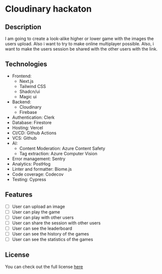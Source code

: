 # Cloudinary hackaton

## Description

I am going to create a look-alike higher or lower game with the images the users upload. Also i want to try to make online multiplayer possible. Also, i want to make the users session be shared with the other users with the link.

## Technologies

+ Frontend:
  + Next.js
  + Tailwind CSS
  + Shadcn/ui
  + Magic ui
+ Backend:
  + Cloudinary
  + Firebase
+ Authentication: Clerk
+ Database: Firestore
+ Hosting: Vercel
+ CI/CD: Github Actions
+ VCS: Github
+ AI:
  + Content Moderation: Azure Content Safety
  + Tag extraction: Azure Computer Vision
+ Error management: Sentry
+ Analytics: PostHog
+ Linter and formatter: Biome.js
+ Code coverage: Codecov
+ Testing: Cypress

## Features

+ [ ] User can upload an image
+ [ ] User can play the game
+ [ ] User can play with other users
+ [ ] User can share the session with other users
+ [ ] User can see the leaderboard
+ [ ] User can see the history of the games
+ [ ] User can see the statistics of the games

## License

You can check out the full license [here](LICENSE)
